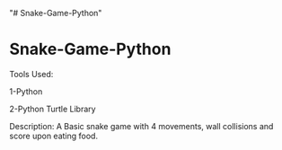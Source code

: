 "# Snake-Game-Python" 
# Snake-Game-Python

Tools Used:

1-Python

2-Python Turtle Library

Description:
A Basic snake game with 4 movements, wall collisions and score upon eating food.


